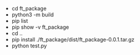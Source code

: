 - cd ft_package
- python3 -m build
- pip list
- pip show -v ft_package
- cd .. 
- pip install ./ft_package/dist/ft_package-0.0.1.tar.gz
- python test.py